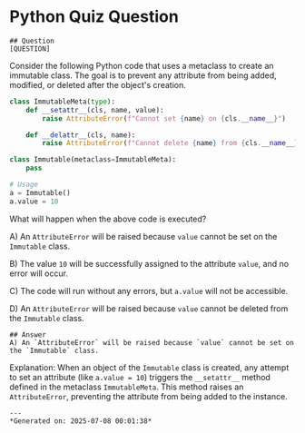 # Python Quiz Question
    
    ## Question
    [QUESTION]  
Consider the following Python code that uses a metaclass to create an immutable class. The goal is to prevent any attribute from being added, modified, or deleted after the object's creation.

```python
class ImmutableMeta(type):
    def __setattr__(cls, name, value):
        raise AttributeError(f"Cannot set {name} on {cls.__name__}")

    def __delattr__(cls, name):
        raise AttributeError(f"Cannot delete {name} from {cls.__name__}")

class Immutable(metaclass=ImmutableMeta):
    pass

# Usage
a = Immutable()
a.value = 10
```

What will happen when the above code is executed?

A) An `AttributeError` will be raised because `value` cannot be set on the `Immutable` class.

B) The value `10` will be successfully assigned to the attribute `value`, and no error will occur.

C) The code will run without any errors, but `a.value` will not be accessible.

D) An `AttributeError` will be raised because `value` cannot be deleted from the `Immutable` class.
    
    ## Answer
    A) An `AttributeError` will be raised because `value` cannot be set on the `Immutable` class.

Explanation: When an object of the `Immutable` class is created, any attempt to set an attribute (like `a.value = 10`) triggers the `__setattr__` method defined in the metaclass `ImmutableMeta`. This method raises an `AttributeError`, preventing the attribute from being added to the instance.
    
    ---
    *Generated on: 2025-07-08 00:01:38*
    